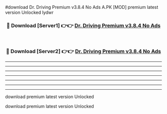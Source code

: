 #download Dr. Driving Premium v3.8.4 No Ads A.PK [MOD] premium latest version Unlocked lydwr 



<div align="center">
<h3>🔴 Download [Server1] 👉👉 <a href="https://download1apk.web.app/">Dr. Driving Premium v3.8.4 No Ads</a></h3><br>

<h3>🔴 Download [Server2] 👉👉 <a href="https://download1apk.web.app/">Dr. Driving Premium v3.8.4 No Ads</a></h3>
</div>





----------------------------------------------------------

----------------------------------------------------------

----------------------------------------------------------

----------------------------------------------------------

----------------------------------------------------------

----------------------------------------------------------

----------------------------------------------------------

download premium latest version Unlocked

download premium latest version Unlocked
